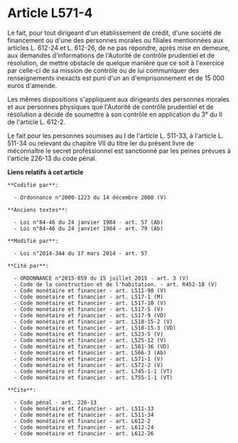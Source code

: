# Article L571-4

Le fait, pour tout dirigeant d'un établissement de crédit, d'une société de financement ou d'une des personnes morales ou
filiales mentionnées aux articles L. 612-24 et L. 612-26, de ne pas répondre, après mise en demeure, aux demandes
d'informations de l'Autorité de contrôle prudentiel et de résolution, de mettre obstacle de quelque manière que ce soit à
l'exercice par celle-ci de sa mission de contrôle ou de lui communiquer des renseignements inexacts est puni d'un an
d'emprisonnement et de 15 000 euros d'amende. 

Les mêmes dispositions s'appliquent aux dirigeants des personnes morales et aux personnes physiques que l'Autorité de
contrôle prudentiel et de résolution a décidé de soumettre à son contrôle en application du 3° du II de l'article L. 612-2. 

Le fait pour les personnes soumises au I de l'article L. 511-33, à l'article L. 511-34 ou relevant du chapitre VII du titre
Ier du présent livre de méconnaître le secret professionnel est sanctionné par les peines prévues à l'article 226-13 du code
pénal.

**Liens relatifs à cet article**

	**Codifié par**:

	  - Ordonnance n°2000-1223 du 14 décembre 2000 (V)

	**Anciens textes**:

	  - Loi n°84-46 du 24 janvier 1984 - art. 57 (Ab)
	  - Loi n°84-46 du 24 janvier 1984 - art. 79 (Ab)

	**Modifié par**:

	  - Loi n°2014-344 du 17 mars 2014 - art. 57

	**Cité par**:

	  - ORDONNANCE n°2015-859 du 15 juillet 2015 - art. 3 (V)
	  - Code de la construction et de l'habitation. - art. R452-18 (V)
	  - Code monétaire et financier - art. L511-90 (V)
	  - Code monétaire et financier - art. L517-1 (M)
	  - Code monétaire et financier - art. L517-10 (V)
	  - Code monétaire et financier - art. L517-5 (V)
	  - Code monétaire et financier - art. L517-9 (VD)
	  - Code monétaire et financier - art. L518-15-2 (V)
	  - Code monétaire et financier - art. L518-15-3 (VD)
	  - Code monétaire et financier - art. L523-5 (V)
	  - Code monétaire et financier - art. L525-12 (V)
	  - Code monétaire et financier - art. L561-36 (VD)
	  - Code monétaire et financier - art. L566-3 (Ab)
	  - Code monétaire et financier - art. L571-1 (V)
	  - Code monétaire et financier - art. L572-2 (V)
	  - Code monétaire et financier - art. L745-1-1 (VT)
	  - Code monétaire et financier - art. L755-1-1 (VT)

	**Cite**:

	  - Code pénal - art. 226-13
	  - Code monétaire et financier - art. L511-33
	  - Code monétaire et financier - art. L511-34
	  - Code monétaire et financier - art. L612-2
	  - Code monétaire et financier - art. L612-24
	  - Code monétaire et financier - art. L612-26

